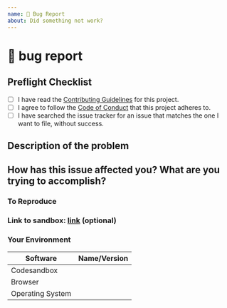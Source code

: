 ```yaml
---
name: 🐛 Bug Report
about: Did something not work?
---
```


# 🐛 bug report

## Preflight Checklist
<!-- Please ensure you've completed the following steps by replacing [ ] with [x]-->

* [ ] I have read the [Contributing Guidelines](https://github.com/electron/electron/blob/master/CONTRIBUTING.md) for this project.
* [ ] I agree to follow the [Code of Conduct](https://github.com/electron/electron/blob/master/CODE_OF_CONDUCT.md) that this project adheres to.
* [ ] I have searched the issue tracker for an issue that matches the one I want to file, without success.

## Description of the problem

## How has this issue affected you? What are you trying to accomplish?

### To Reproduce
<!--
Your best chance of getting this bug looked at quickly is to provide an example.
-->

### Link to sandbox: [link]() (optional)

### Your Environment

| Software         | Name/Version |
| ---------------- | ------------ |
| Сodesandbox      |
| Browser          |
| Operating System |

